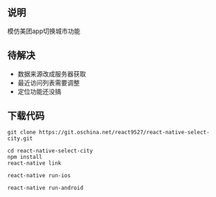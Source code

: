 ## 说明
模仿美团app切换城市功能

## 待解决
* 数据来源改成服务器获取
* 最近访问列表需要调整
* 定位功能还没搞


## 下载代码
```
git clone https://git.oschina.net/react9527/react-native-select-city.git

cd react-native-select-city
npm install
react-native link

react-native run-ios

react-native run-android

```
